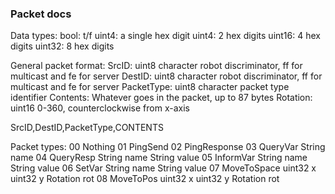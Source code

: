 ### Packet docs
Data types:
bool: t/f
uint4: a single hex digit
uint4: 2 hex digits
uint16: 4 hex digits
uint32: 8 hex digits

General packet format:
SrcID: uint8 character robot discriminator, ff for multicast and fe for server
DestID: uint8 character robot discriminator, ff for multicast and fe for server
PacketType: uint8 character packet type identifier
Contents: Whatever goes in the packet, up to 87 bytes
Rotation: uint16 0-360, counterclockwise from x-axis

SrcID,DestID,PacketType,CONTENTS

Packet types:
00 Nothing
01 PingSend
02 PingResponse
03 QueryVar
    String name
04 QueryResp
    String name
    String value
05 InformVar
    String name
    String value
06 SetVar
    String name
    String value
07 MoveToSpace
    uint32 x
    uint32 y
    Rotation rot
08 MoveToPos
    uint32 x
    uint32 y
    Rotation rot
